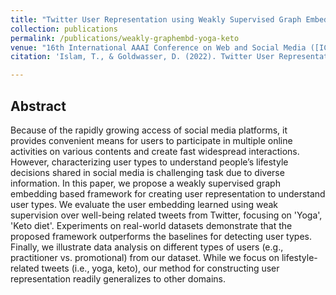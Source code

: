 ```yaml
---
title: "Twitter User Representation using Weakly Supervised Graph Embedding"
collection: publications
permalink: /publications/weakly-graphembd-yoga-keto
venue: "16th International AAAI Conference on Web and Social Media ([ICWSM-2022](https://www.icwsm.org/2021/index.html))"
citation: 'Islam, T., & Goldwasser, D. (2022). Twitter User Representation using Weakly Supervised Graph Embedding. Proceedings of the International AAAI Conference on Web and Social Media. (To appear)'

--- 
```


## Abstract
Because of the rapidly growing access of social media platforms, it provides convenient means for users to participate in multiple online activities on various contents and create fast widespread interactions. However, characterizing user types to understand people’s lifestyle decisions shared in social media is challenging task due to diverse information. In this paper, we propose a weakly supervised graph embedding based framework for creating user representation to understand user types. We evaluate the user embedding learned using weak supervision over well-being related tweets from Twitter, focusing on 'Yoga', 'Keto diet'.  Experiments on real-world datasets demonstrate that the proposed framework outperforms the baselines for detecting user types. Finally, we illustrate data analysis on different types of users (e.g., practitioner vs. promotional) from our dataset. While we focus on lifestyle-related tweets (i.e., yoga, keto), our method for constructing user representation readily generalizes to other domains.
